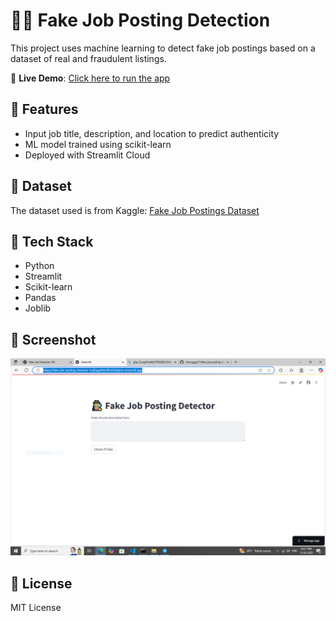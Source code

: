 # 🕵️‍♂️ Fake Job Posting Detection

This project uses machine learning to detect fake job postings based on a dataset of real and fraudulent listings.

🚀 **Live Demo**: [Click here to run the app](https://fake-job-posting-detector-ncj9aqp4fxtc9fob56dyhm.streamlit.app/)

## 📌 Features
- Input job title, description, and location to predict authenticity
- ML model trained using scikit-learn
- Deployed with Streamlit Cloud

## 📁 Dataset
The dataset used is from Kaggle: [Fake Job Postings Dataset](https://www.kaggle.com/shivamb/real-or-fake-fake-jobposting)

## 🧠 Tech Stack
- Python
- Streamlit
- Scikit-learn
- Pandas
- Joblib

## 📸 Screenshot
![App Screenshot](screenshot.png)  <!-- optional if you add a screenshot -->

## 📄 License
MIT License
